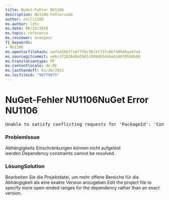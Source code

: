 ```yaml
---
title: NuGet-Fehler NU1106
description: NU1106-Fehlercode
author: zhili1208
ms.author: lzhi
ms.date: 06/25/2018
ms.topic: reference
ms.reviewer: anangaur
f1_keywords:
- NU1106
ms.openlocfilehash: eafea58bffa6fffbc3613f73fc0bf40946aa47a4
ms.sourcegitcommit: ee6c3f203648a5561c809db54ebeb1d0f0598b68
ms.translationtype: MT
ms.contentlocale: de-DE
ms.lasthandoff: 01/26/2021
ms.locfileid: "98779075"
---
```

# <a name="nuget-error-nu1106"></a><span data-ttu-id="28fc2-103">NuGet-Fehler NU1106</span><span class="sxs-lookup"><span data-stu-id="28fc2-103">NuGet Error NU1106</span></span>

<pre>Unable to satisfy conflicting requests for 'PackageId': 'Conflict path' Framework: 'Target graph'</pre>

### <a name="issue"></a><span data-ttu-id="28fc2-104">Problem</span><span class="sxs-lookup"><span data-stu-id="28fc2-104">Issue</span></span>
<span data-ttu-id="28fc2-105">Abhängigkeits Einschränkungen können nicht aufgelöst werden.</span><span class="sxs-lookup"><span data-stu-id="28fc2-105">Dependency constraints cannot be resolved.</span></span>

### <a name="solution"></a><span data-ttu-id="28fc2-106">Lösung</span><span class="sxs-lookup"><span data-stu-id="28fc2-106">Solution</span></span>
<span data-ttu-id="28fc2-107">Bearbeiten Sie die Projektdatei, um mehr offene Bereiche für die Abhängigkeit als eine exakte Version anzugeben.</span><span class="sxs-lookup"><span data-stu-id="28fc2-107">Edit the project file to specify more open-ended ranges for the dependency rather than an exact version.</span></span>